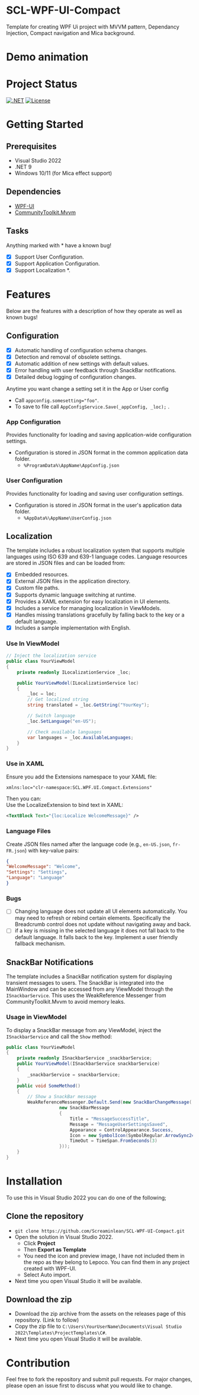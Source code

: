# SCL-WPF-UI-Compact
Template for creating WPF Ui project with MVVM pattern, Dependancy Injection, Compact navigation and Mica background.
# Demo animation

# Project Status
[![.NET](https://img.shields.io/badge/.NET-9-512BD4)]()
[![License](https://img.shields.io/badge/License-MIT-blue.svg)]()

# Getting Started
## Prerequisites
- Visual Studio 2022
- .NET 9
- Windows 10/11 (for Mica effect support)

## Dependencies
- [WPF-UI](https://github.com/lepoco/wpfui)
- [CommunityToolkit.Mvvm](https://learn.microsoft.com/en-us/dotnet/communitytoolkit/mvvm/)

## Tasks
Anything marked with * have a known bug!
- [x] Support User Configuration.
- [x] Support Application Configuration.
- [x] Support Localization *.

# Features
Below are the features with a description of how they operate as well as known bugs!

## Configuration
- [x] Automatic handling of configuration schema changes.
- [x] Detection and removal of obsolete settings.
- [x] Automatic addition of new settings with default values.
- [x] Error handling with user feedback through SnackBar notifications.
- [x] Detailed debug logging of configuration changes.

Anytime you want change a setting set it in the App or User config 
- Call `appconfig.somesetting="foo"`.
- To save to file call `AppConfigService.Save(_appConfig, _loc);` .

### App Configuration
Provides functionality for loading and saving application-wide configuration settings. 
- Configuration is stored in JSON format in the common application data folder.
  - `%ProgramData%\AppName\AppConfig.json`
  
### User Configuration
Provides functionality for loading and saving user configuration settings.
- Configuration is stored in JSON format in the user's application data folder.
  - `%AppData%\AppName\UserConfig.json`
  
## Localization
The template includes a robust localization system that supports multiple languages using ISO 639 and 639-1 language codes. Language resources are stored in JSON files and can be loaded from:
- [x] Embedded resources.
- [x] External JSON files in the application directory.
- [x] Custom file paths.
- [x] Supports dynamic language switching at runtime.
- [x] Provides a XAML extension for easy localization in UI elements.
- [x] Includes a service for managing localization in ViewModels.
- [x] Handles missing translations gracefully by falling back to the key or a default language.
- [x] Includes a sample implementation with English.

### Use In ViewModel
```csharp
// Inject the localization service 
public class YourViewModel 
{ 
    private readonly ILocalizationService _loc;

    public YourViewModel(ILocalizationService loc)
    {
        _loc = loc;
        // Get localized string
        string translated = _loc.GetString("YourKey");

        // Switch language
        _loc.SetLanguage("en-US");

        // Check available languages
        var languages = _loc.AvailableLanguages;
    }
}
```

### Use in XAML
Ensure you add the Extensions namespace to your XAML file:
```xml
xmlns:loc="clr-namespace:SCL.WPF.UI.Compact.Extensions"
```
Then you can:\
Use the LocalizeExtension to bind text in XAML:
```xml
<TextBlock Text="{loc:Localize WelcomeMessage}" />
```

### Language Files
Create JSON files named after the language code (e.g., `en-US.json`, `fr-FR.json`) with key-value pairs:
```json
{ 
"WelcomeMessage": "Welcome", 
"Settings": "Settings", 
"Language": "Language" 
}
```
### Bugs
- [ ] Changing language does not update all UI elements automatically. You may need to refresh or rebind certain elements. Specifically the Breadcrumb control does not update without navigating away and back.
- [ ] if a key is missing in the selected language it does not fall back to the default language. It falls back to the key. Implement a user friendly fallback mechanism.

## SnackBar Notifications
The template includes a SnackBar notification system for displaying transient messages to users. The SnackBar is integrated into the MainWindow and can be accessed from any ViewModel through the `ISnackbarService`.
This uses the WeakReference Messenger from CommunityToolkit.Mvvm to avoid memory leaks.

### Usage in ViewModel
To display a SnackBar message from any ViewModel, inject the `ISnackbarService` and call the `Show` method:
```csharp
public class YourViewModel 
{ 
    private readonly ISnackbarService _snackbarService;
    public YourViewModel(ISnackbarService snackbarService)
    {
        _snackbarService = snackbarService;
    }
    public void SomeMethod()
    {
        // Show a SnackBar message
        WeakReferenceMessenger.Default.Send(new SnackBarChangeMessage(
                    new SnackBarMessage
                    {
                        Title = "MessageSuccessTitle",
                        Message = "MessageUserSettingsSaved",
                        Appearance = ControlAppearance.Success,
                        Icon = new SymbolIcon(SymbolRegular.ArrowSync24),
                        TimeOut = TimeSpan.FromSeconds(3)
                    }));
    }
}
```

# Installation
To use this in Visual Studio 2022 you can do one of the following;

## Clone the repository
- `git clone https://github.com/Screaminlean/SCL-WPF-UI-Compact.git`
- Open the solution in Visual Studio 2022.
  - Click **Project**
  - Then **Export as Template** 
  - You need the icon and preview image, I have not included them in the repo as they belong to Lepoco. You can find them in any project created with WPF-UI.
  - Select Auto import.
- Next time you open Visual Studio it will be available.

## Download the zip
- Download the zip archive from the assets on the releases page of this repository. (Link to follow)
- Copy the zip file to `C:\Users\YourUserName\Documents\Visual Studio 2022\Templates\ProjectTemplates\C#`.
- Next time you open Visual Studio it will be available.

# Contribution
Feel free to fork the repository and submit pull requests. For major changes, please open an issue first to discuss what you would like to change.
